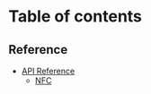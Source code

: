 # Table of contents

## Reference

* [API Reference](README.md)
  * [NFC](reference/api-reference/nfc.md)
